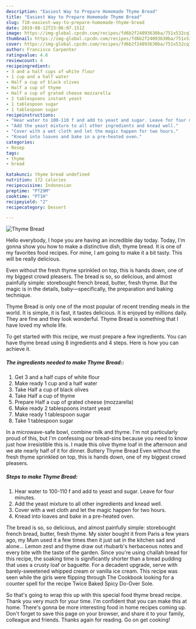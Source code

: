 ```yaml
---
description: "Easiest Way to Prepare Homemade Thyme Bread"
title: "Easiest Way to Prepare Homemade Thyme Bread"
slug: 710-easiest-way-to-prepare-homemade-thyme-bread
date: 2019-08-12T23:06:07.151Z
image: https://img-global.cpcdn.com/recipes/fd6b2f24093630ba/751x532cq70/thyme-bread-recipe-main-photo.jpg
thumbnail: https://img-global.cpcdn.com/recipes/fd6b2f24093630ba/751x532cq70/thyme-bread-recipe-main-photo.jpg
cover: https://img-global.cpcdn.com/recipes/fd6b2f24093630ba/751x532cq70/thyme-bread-recipe-main-photo.jpg
author: Francisco Carpenter
ratingvalue: 4.6
reviewcount: 4
recipeingredient:
- 3 and a half cups of white flour
- 1 cup and a half water
- Half a cup of black olives
- Half a cup of thyme
- Half a cup of grated cheese mozzarella
- 2 tablespoons instant yeast
- 1 tablespoon sugar
- 1 tablespoon sugar
recipeinstructions:
- "Hear water to 100-110 f and add to yeast and sugar. Leave for four minutes."
- "Add the yeast mixture to all other ingredients and knead well."
- "Cover with a wet cloth and let the magic happen for two hours."
- "Knead into loaves and bake in a pre-heated oven."
categories:
- Resep
tags:
- thyme
- bread

katakunci: thyme bread undefined
nutrition: 172 calories
recipecuisine: Indonesian
preptime: "PT29M"
cooktime: "PT1H"
recipeyield: "2"
recipecategory: Dessert

---
```



![Thyme Bread](https://img-global.cpcdn.com/recipes/fd6b2f24093630ba/751x532cq70/thyme-bread-recipe-main-photo.jpg)

Hello everybody, I hope you are having an incredible day today. Today, I'm gonna show you how to make a distinctive dish, thyme bread. It is one of my favorites food recipes. For mine, I am going to make it a bit tasty. This will be really delicious.

Even without the fresh thyme sprinkled on top, this is hands down, one of my biggest crowd pleasers. The bread is so, so delicious, and almost painfully simple: storebought french bread, butter, fresh thyme. But the magic is in the details, baby—specifically, the preparation and baking technique.

Thyme Bread is only one of the most popular of recent trending meals in the world. It is simple, it is fast, it tastes delicious. It is enjoyed by millions daily. They are fine and they look wonderful. Thyme Bread is something that I have loved my whole life.


To get started with this recipe, we must prepare a few ingredients. You can have thyme bread using 8 ingredients and 4 steps. Here is how you can achieve it.

##### The ingredients needed to make Thyme Bread::

1. Get 3 and a half cups of white flour
1. Make ready 1 cup and a half water
1. Take Half a cup of black olives
1. Take Half a cup of thyme
1. Prepare Half a cup of grated cheese (mozzarella)
1. Make ready 2 tablespoons instant yeast
1. Make ready 1 tablespoon sugar
1. Take 1 tablespoon sugar


In a microwave-safe bowl, combine milk and thyme. I&#39;m not particularly proud of this, but I&#39;m confessing our bread-sins because you need to know just how irresistible this is. I made this olive thyme loaf in the afternoon and we ate nearly half of it for dinner. Buttery Thyme Bread Even without the fresh thyme sprinkled on top, this is hands down, one of my biggest crowd pleasers. 

##### Steps to make Thyme Bread:

1. Hear water to 100-110 f and add to yeast and sugar. Leave for four minutes.
1. Add the yeast mixture to all other ingredients and knead well.
1. Cover with a wet cloth and let the magic happen for two hours.
1. Knead into loaves and bake in a pre-heated oven.


The bread is so, so delicious, and almost painfully simple: storebought french bread, butter, fresh thyme. My sister bought it from Paris a few years ago, my Mum used it a few times then it just sat in the kitchen sad and alone… Lemon zest and thyme draw out rhubarb&#39;s herbaceous notes and every bite with the taste of the garden. Since you&#39;re using challah bread for this recipe, the soaking time is significantly shorter than a bread pudding that uses a crusty loaf or baguette. For a decadent upgrade, serve with barely-sweetened whipped cream or vanilla ice cream. This recipe was seen while the girls were flipping through The Cookbook looking for a counter spell for the recipe Twice Baked Spicy Do-Over Sole. 

So that's going to wrap this up with this special food thyme bread recipe. Thank you very much for your time. I'm confident that you can make this at home. There's gonna be more interesting food in home recipes coming up. Don't forget to save this page on your browser, and share it to your family, colleague and friends. Thanks again for reading. Go on get cooking!
